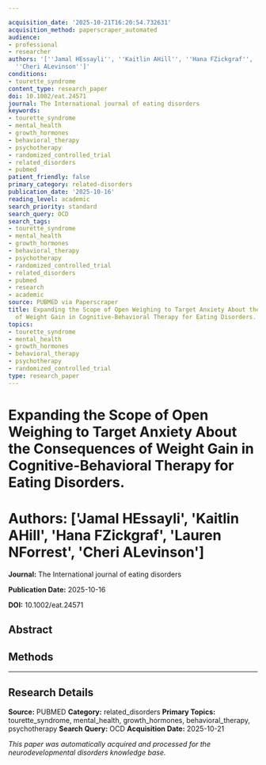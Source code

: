 ```yaml
---

acquisition_date: '2025-10-21T16:20:54.732631'
acquisition_method: paperscraper_automated
audience:
- professional
- researcher
authors: '[''Jamal HEssayli'', ''Kaitlin AHill'', ''Hana FZickgraf'', ''Lauren NForrest'',
  ''Cheri ALevinson'']'
conditions:
- tourette_syndrome
content_type: research_paper
doi: 10.1002/eat.24571
journal: The International journal of eating disorders
keywords:
- tourette_syndrome
- mental_health
- growth_hormones
- behavioral_therapy
- psychotherapy
- randomized_controlled_trial
- related_disorders
- pubmed
patient_friendly: false
primary_category: related-disorders
publication_date: '2025-10-16'
reading_level: academic
search_priority: standard
search_query: OCD
search_tags:
- tourette_syndrome
- mental_health
- growth_hormones
- behavioral_therapy
- psychotherapy
- randomized_controlled_trial
- related_disorders
- pubmed
- research
- academic
source: PUBMED via Paperscraper
title: Expanding the Scope of Open Weighing to Target Anxiety About the Consequences
  of Weight Gain in Cognitive-Behavioral Therapy for Eating Disorders.
topics:
- tourette_syndrome
- mental_health
- growth_hormones
- behavioral_therapy
- psychotherapy
- randomized_controlled_trial
type: research_paper
---
```




# Expanding the Scope of Open Weighing to Target Anxiety About the Consequences of Weight Gain in Cognitive-Behavioral Therapy for Eating Disorders.

# **Authors:** ['Jamal HEssayli', 'Kaitlin AHill', 'Hana FZickgraf', 'Lauren NForrest', 'Cheri ALevinson']

**Journal:** The International journal of eating disorders

**Publication Date:** 2025-10-16

**DOI:** 10.1002/eat.24571

## Abstract

## Methods

---

## Research Details

**Source:** PUBMED
**Category:** related_disorders
**Primary Topics:** tourette_syndrome, mental_health, growth_hormones, behavioral_therapy, psychotherapy
**Search Query:** OCD
**Acquisition Date:** 2025-10-21

*This paper was automatically acquired and processed for the neurodevelopmental disorders knowledge base.*

